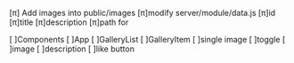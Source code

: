 [π] Add images into public/images
    [π]modify server/module/data.js
        [π]id
        [π]title
        [π]description
        [π]path for

[ ]Components
    [ ]App
    [ ]GalleryList
    [ ]GalleryItem
        [ ]single image
        [ ]toggle
            [ ]image
            [ ]description
        [ ]like button